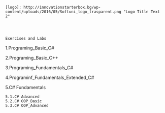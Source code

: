 	
	[logo]: http://innovationstarterbox.bg/wp-content/uploads/2016/05/Softuni_logo_trasparent.png "Logo Title Text 2"



	
	Exercises and Labs
	
1.Programing_Basic_C#

2.Programing_Basic_C++

3.Programing_Fundamentals_C#

4.Programinf_Fundamentals_Extended_C#

5.C# Fundamentals

	5.1.C# Advanced
	5.2.C# OOP_Basic
	5.3.C# OOP_Advanced
